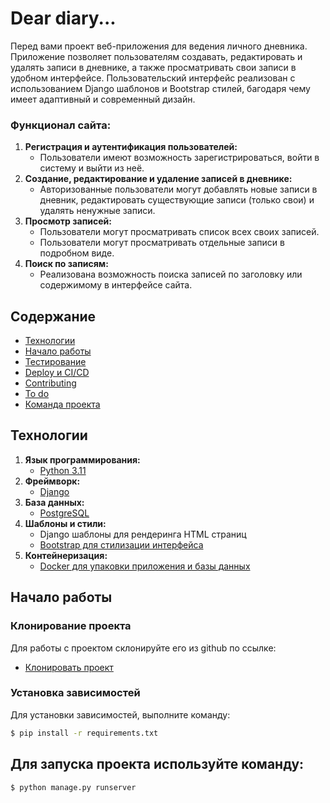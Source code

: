 # Dear diary...
Перед вами проект веб-приложения для ведения личного дневника. Приложение позволяет пользователям создавать,
редактировать и удалять записи в дневнике, а также просматривать свои записи в удобном интерфейсе. Пользовательский
интерфейс реализован с использованием Django шаблонов и Bootstrap стилей, багодаря чему имеет адаптивный и
современный дизайн.

### Функционал сайта:

1. **Регистрация и аутентификация пользователей:**
    - Пользователи имеют возможность зарегистрироваться, войти в систему и выйти из неё.
2. **Создание, редактирование и удаление записей в дневнике:**
    - Авторизованные пользователи могут добавлять новые записи в дневник, редактировать существующие записи (только
      свои) и удалять ненужные записи.
3. **Просмотр записей:**
    - Пользователи могут просматривать список всех своих записей.
    - Пользователи могут просматривать отдельные записи в подробном виде.
4. **Поиск по записям:**
    - Реализована возможность поиска записей по заголовку или содержимому в интерфейсе сайта.

## Содержание
- [Технологии](#технологии)
- [Начало работы](#начало-работы)
- [Тестирование](#тестирование)
- [Deploy и CI/CD](#deploy-и-ci/cd)
- [Contributing](#contributing)
- [To do](#to-do)
- [Команда проекта](#команда-проекта)

## Технологии
1. **Язык программирования:**
    - [Python 3.11](https://www.python.org/)
2. **Фреймворк:**
    - [Django](https://docs.djangoproject.com/)
3. **База данных:**
    - [PostgreSQL](https://www.postgresql.org/)
4. **Шаблоны и стили:**
    - Django шаблоны для рендеринга HTML страниц
    - [Bootstrap для стилизации интерфейса](https://getbootstrap.com/)
5. **Контейнеризация:**
    - [Docker для упаковки приложения и базы данных](https://www.docker.com/)

## Начало работы
### Клонирование проекта

Для работы с проектом склонируйте его из github по ссылке:
 - [Клонировать проект](https://github.com/dashutka13/diplom.git)

### Установка зависимостей
Для установки зависимостей, выполните команду:
```sh
$ pip install -r requirements.txt
```

## Для запуска проекта используйте команду:
```sh
$ python manage.py runserver
```